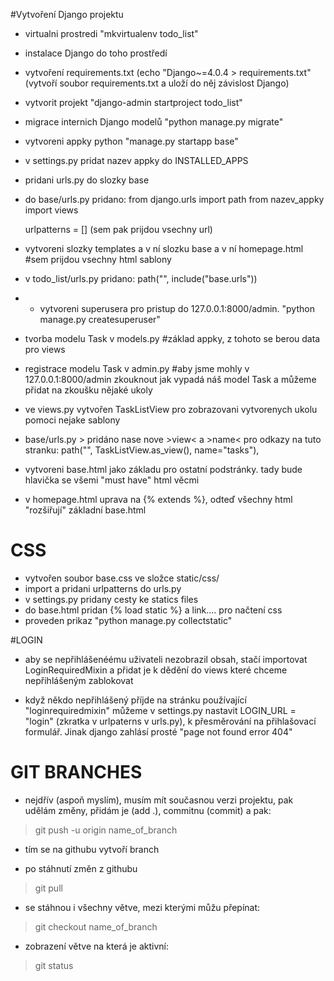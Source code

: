 #Vytvoření Django projektu
- virtualni prostredi "mkvirtualenv todo_list"
- instalace Django do toho prostředí
- vytvoření requirements.txt (echo "Django~=4.0.4 > requirements.txt" (vytvoří soubor requirements.txt a uloží do něj závislost Django)
- vytvorit projekt "django-admin startproject todo_list"
- migrace internich Django modelů "python manage.py migrate"
- vytvoreni appky python "manage.py startapp base"
- v settings.py pridat nazev appky do INSTALLED_APPS
- pridani urls.py do slozky base
- do base/urls.py pridano:
    from django.urls import path
    from nazev_appky import views

    urlpatterns = [] (sem pak prijdou vsechny url)
- vytvoreni slozky templates a v ní slozku base a v ní homepage.html #sem prijdou vsechny html sablony
- v todo_list/urls.py pridano:
    path("", include("base.urls"))
- - vytvoreni superusera pro pristup do 127.0.0.1:8000/admin. "python manage.py createsuperuser"
- tvorba modelu Task v models.py #základ appky, z tohoto se berou data pro views
- registrace modelu Task v admin.py     #aby jsme mohly v 127.0.0.1:8000/admin zkouknout jak vypadá náš model Task a můžeme přidat na zkoušku nějaké ukoly
- ve views.py vytvořen TaskListView pro zobrazovani vytvorenych ukolu pomoci nejake sablony
- base/urls.py > pridáno nase nove >view< a >name< pro odkazy na tuto stranku: path("", TaskListView.as_view(), name="tasks"),
- vytvoreni base.html jako základu pro ostatní podstránky. tady bude hlavička se všemi "must have" html věcmi
- v homepage.html uprava na {% extends %}, odteď všechny html "rozšiřují" základní base.html

# CSS
- vytvořen soubor base.css ve složce static/css/
- import a pridani urlpatterns do urls.py
- v settings.py pridany cesty ke statics files
- do base.html pridan {% load static %} a link.... pro načtení css
- proveden prikaz "python manage.py collectstatic"

#LOGIN 
- aby se nepřihlášenéému uživateli nezobrazil obsah, stačí importovat LoginRequiredMixin a přidat je k dědění do views
které chceme nepřihlášeným zablokovat

- když někdo nepřihlášený příjde na stránku používající "loginrequiredmixin" můžeme v settings.py nastavit
  LOGIN_URL = "login" (zkratka v urlpaterns v urls.py), k přesměrování na přihlašovací formulář. Jinak django zahlásí prosté "page not found error 404"

# GIT BRANCHES
- nejdřív (aspoň myslím), musím mít současnou verzi projektu, pak udělám změny, přidám je (add .), commitnu (commit) a pak:
 >git push -u origin name_of_branch
- tím se na githubu vytvoří branch

- po stáhnutí změn z githubu 
 >git pull
- se stáhnou i všechny větve, mezi kterými můžu přepínat:
 >git checkout name_of_branch
- zobrazení větve na která je aktivní:
 >git status

